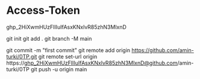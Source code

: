 # Access-Token
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

 git init
 git add .
  git branch -M main
  
  git commit -m "first commit"
   git remote add origin https://github.com/amin-turki/0TP.git
  git remote set-url origin https://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@github.com/amin-turki/0TP
   git push -u origin main
